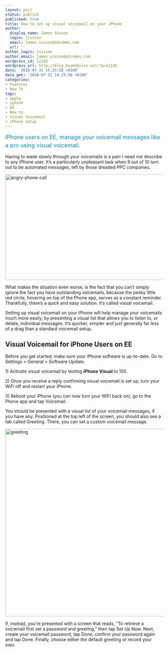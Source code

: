 ```yaml
---
layout: post
status: publish
published: true
title: How to set up visual voicemail on your iPhone
author:
  display_name: James Sisson
  login: jsisson
  email: james.sisson@a1comms.com
  url: ''
author_login: jsisson
author_email: james.sisson@a1comms.com
wordpress_id: 12145
wordpress_url: http://blog.buymobiles.net/?p=12145
date: '2018-07-31 15:25:58 +0100'
date_gmt: '2018-07-31 14:25:58 +0100'
categories:
- Features
- How To
tags:
- apple
- iphone
- EE
- How to
- Visual Voicemail
- iPhone Setup
---
```

<p><span class="postStandFirst" style="color: #0896d5; line-height: 26px; font-size: 18px;">iPhone users on EE, manage your voicemail messages like a pro using visual voicemail.</span></p>
<p>Having to wade slowly through your voicemails is a pain I need not describe to any iPhone user. It&rsquo;s a particularly unpleasant task when 9 out of 10 turn out to be automated messages, left by those dreaded PPC companies.</p>
<p><img class="aligncenter wp-image-11885" src="https://a1comms-blog-buymobiles.storage.googleapis.com/2016/10/angry-phone-call.gif" alt="angry-phone-call" width="600" height="338" /></p>
<p>What makes the situation even worse, is the fact that you can&rsquo;t simply ignore the fact you have outstanding voicemails, because the pesky little red circle, hovering on top of the Phone app, serves as a constant reminder. Thankfully, there&rsquo;s a quick and easy solution. It&rsquo;s called visual voicemail.</p>
<p>Setting up visual voicemail on your iPhone will help manage your voicemails much more easily, by presenting a visual list that allows you to listen to, or delete, individual messages. It&rsquo;s quicker, simpler and just generally far less of a drag than a standard voicemail setup.</p>
<h2>Visual Voicemail for iPhone Users on EE</h2>
<p>Before you get started, make sure your iPhone software is up-to-date. Go to Settings > General > Software Update.</p>
<p>1) Activate visual voicemail by texting <strong>iPhone Visual</strong> to 150.</p>
<p>2) Once you receive a reply confirming visual voicemail is set up, turn your WiFi off and restart your iPhone.</p>
<p>3) Reboot your iPhone (you can now turn your WiFi back on), go to the Phone app and tap Voicemail.</p>
<p>You should be presented with a visual list of your voicemail messages, if you have any. Positioned at the top left of the screen, you should also see a tab called Greeting. There, you can set a custom voicemail message.</p>
<p><img class="aligncenter size-full wp-image-12146" src="https://a1comms-blog-buymobiles.storage.googleapis.com/2016/10/greeting.jpg" alt="greeting" width="600" height="600" /></p>
<p>If, instead, you&rsquo;re presented with a screen that reads, &ldquo;To retrieve a voicemail first set a password and greeting,&rdquo; then tap Set Up Now. Next, create your voicemail password, tap Done, confirm your password again and tap Done. Finally, choose either the default greeting or record your own.</p>
